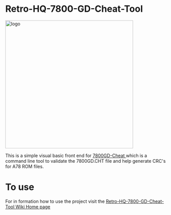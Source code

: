 # Retro-HQ-7800-GD-Cheat-Tool

<p align="left">
  <img src="https://camo.githubusercontent.com/8116fe976af37ed13da4a4063bd628a29531585e31bc2b4e76f61a2153cc73ba/68747470733a2f2f656d756368656174732e656d756c6174696f6e36342e636f6d2f6769746875622f3738303047445f4368656174546f6f6c2f696d616765732f746f6f6c5f312e706e67" alt="logo" width="400" />
</p>

This is a simple visual basic front end for [7800GD-Cheat ](https://github.com/RetroHQ/7800GD-Cheat) which is a command line tool to validate the 7800GD.CHT file and help generate CRC's for A78 ROM files.

# To use

For in formation how to use the project visit the [Retro-HQ-7800-GD-Cheat-Tool Wiki Home page](https://github.com/TheGent/Retro-HQ-7800-GD-Cheat-Tool/wiki)

